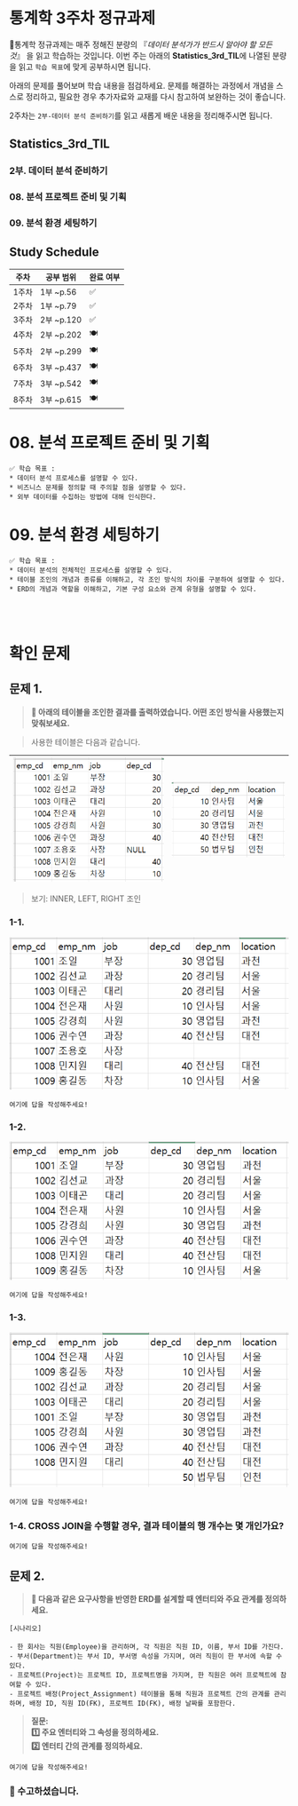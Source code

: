 # 통계학 3주차 정규과제

📌통계학 정규과제는 매주 정해진 분량의 『*데이터 분석가가 반드시 알아야 할 모든 것*』 을 읽고 학습하는 것입니다. 이번 주는 아래의 **Statistics_3rd_TIL**에 나열된 분량을 읽고 `학습 목표`에 맞게 공부하시면 됩니다.

아래의 문제를 풀어보며 학습 내용을 점검하세요. 문제를 해결하는 과정에서 개념을 스스로 정리하고, 필요한 경우 추가자료와 교재를 다시 참고하여 보완하는 것이 좋습니다.

2주차는 `2부-데이터 분석 준비하기`를 읽고 새롭게 배운 내용을 정리해주시면 됩니다.


## Statistics_3rd_TIL

### 2부. 데이터 분석 준비하기
### 08. 분석 프로젝트 준비 및 기획
### 09. 분석 환경 세팅하기



## Study Schedule

|주차 | 공부 범위     | 완료 여부 |
|----|--------------|----------|
|1주차| 1부 ~p.56    | ✅      |
|2주차| 1부 ~p.79    | ✅      | 
|3주차| 2부 ~p.120   | ✅      | 
|4주차| 2부 ~p.202   | 🍽️      | 
|5주차| 2부 ~p.299   | 🍽️      | 
|6주차| 3부 ~p.437   | 🍽️      | 
|7주차| 3부 ~p.542   | 🍽️      | 
|8주차| 3부 ~p.615   | 🍽️      | 

<!-- 여기까진 그대로 둬 주세요-->

# 08. 분석 프로젝트 준비 및 기획

```
✅ 학습 목표 :
* 데이터 분석 프로세스를 설명할 수 있다.
* 비즈니스 문제를 정의할 때 주의할 점을 설명할 수 있다.
* 외부 데이터를 수집하는 방법에 대해 인식한다.
```
<!-- 새롭게 배운 내용을 자유롭게 정리해주세요.-->


# 09. 분석 환경 세팅하기

```
✅ 학습 목표 :
* 데이터 분석의 전체적인 프로세스를 설명할 수 있다.
* 테이블 조인의 개념과 종류를 이해하고, 각 조인 방식의 차이를 구분하여 설명할 수 있다.
* ERD의 개념과 역할을 이해하고, 기본 구성 요소와 관계 유형을 설명할 수 있다.
```

<!-- 새롭게 배운 내용을 자유롭게 정리해주세요.-->


<br>
<br>

# 확인 문제

## 문제 1.

> **🧚 아래의 테이블을 조인한 결과를 출력하였습니다. 어떤 조인 방식을 사용했는지 맞춰보세요.**

> 사용한 테이블은 다음과 같습니다.

![TABLE1](https://github.com/ejejbb/Template/raw/main/File/2.6.PNG)|![TABLE2](https://github.com/ejejbb/Template/raw/main/File/2.7.PNG)
---|---|

> 보기: INNER, LEFT, RIGHT 조인

<!-- 테이블 조인의 종류를 이해하였는지 확인하기 위한 문제입니다. 각 테이블이 어떤 조인 방식을 이용하였을지 고민해보고 각 테이블 아래에 답을 작성해주세요.-->

### 1-1. 
![TABLE](https://github.com/ejejbb/Template/raw/main/File/2-1.PNG)
```
여기에 답을 작성해주세요!
```

### 1-2. 
![TABLE](https://github.com/ejejbb/Template/raw/main/File/2-3.PNG)
```
여기에 답을 작성해주세요!
```

### 1-3. 
![TABLE](https://github.com/ejejbb/Template/raw/main/File/2-2.PNG)
```
여기에 답을 작성해주세요!
```

### 1-4. CROSS JOIN을 수행할 경우, 결과 테이블의 행 개수는 몇 개인가요?

<!--위의 그림과 관계없는 문제입니다. CROSS JOIN을 수행하면 테이블의 행의 개수가 몇 개인지 생각해보세요.-->
```
여기에 답을 작성해주세요!
```

## 문제 2.

> **🧚 다음과 같은 요구사항을 반영한 ERD를 설계할 때 엔터티와 주요 관계를 정의하세요.**

```
[시나리오]  

- 한 회사는 직원(Employee)을 관리하며, 각 직원은 직원 ID, 이름, 부서 ID를 가진다.
- 부서(Department)는 부서 ID, 부서명 속성을 가지며, 여러 직원이 한 부서에 속할 수 있다.
- 프로젝트(Project)는 프로젝트 ID, 프로젝트명을 가지며, 한 직원은 여러 프로젝트에 참여할 수 있다.
- 프로젝트 배정(Project_Assignment) 테이블을 통해 직원과 프로젝트 간의 관계를 관리하며, 배정 ID, 직원 ID(FK), 프로젝트 ID(FK), 배정 날짜를 포함한다. 
```

> **질문:   
1️⃣ 주요 엔터티와 그 속성을 정의하세요.   
2️⃣ 엔터티 간의 관계를 정의하세요.**

<!-- ERD에 관한 문제입니다. 엔터티의 정의와 관계 유형을 떠올려보세요.-->

```
여기에 답을 작성해주세요!
```

### 🎉 수고하셨습니다.

